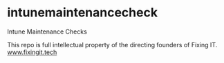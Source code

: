 # intunemaintenancecheck
Intune Maintenance Checks

This repo is full intellectual property of the directing founders of Fixing IT.
www.fixingit.tech
